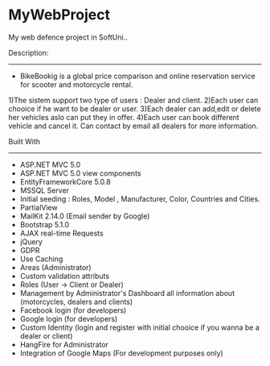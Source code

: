 # MyWebProject
My web defence project in SoftUni..



Description:
___________________________________________
 - BikeBookig is a global price comparison and online reservation service for 
 scooter and motorcycle rental. 
 
 1)The sistem support two type of users : Dealer and client.
 2)Each user can chooice if he want to be dealer or user.
 3)Each dealer can add,edit or delete her vehicles aslo can put they in offer.
 4)Each user can book different vehicle and cancel it. Can contact by email all dealers for more information.




Built With
___________________________________________

* ASP.NET MVC 5.0
* ASP.NET MVC 5.0 view components
* EntityFrameworkCore 5.0.8
* MSSQL Server
* Initial seeding : Roles, Model , Manufacturer, Color, Countries and Cities.
* PartialView
* MailKit 2.14.0 (Email sender by Google)
* Bootstrap 5.1.0
* AJAX real-time Requests
* jQuery
* GDPR
* Use Caching
* Areas (Administrator)
* Custom validation attributs
* Roles (User -> Client or Dealer)
* Management by Administrator's Dashboard all information about (motorcycles, dealers and clients)
* Facebook login (for developers)
* Google login (for developers)
* Custom Identity (login and register with initial chooice if you wanna be a dealer or client)
* HangFire for Administrator
* Integration of Google Maps (For development purposes only)



